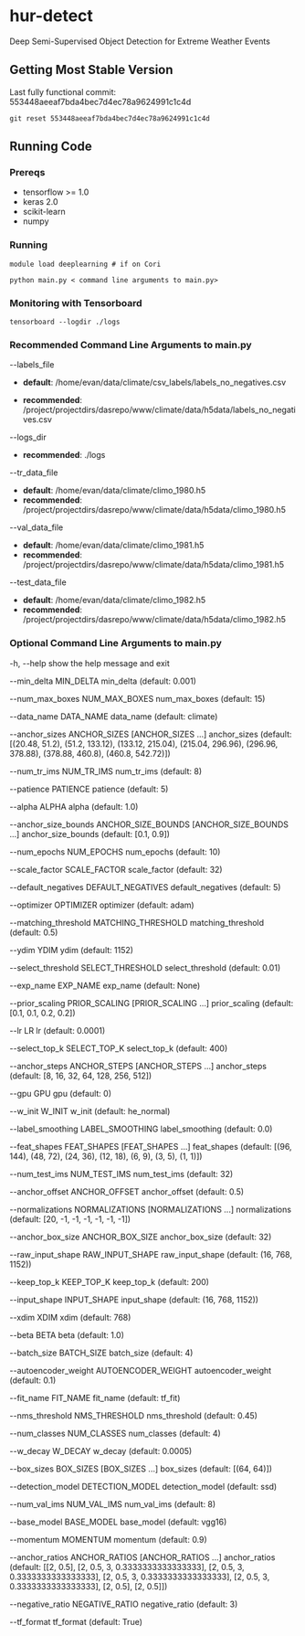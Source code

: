 # hur-detect
Deep Semi-Supervised Object Detection for Extreme Weather Events


## Getting Most Stable Version

Last fully functional commit: 553448aeeaf7bda4bec7d4ec78a9624991c1c4d

    git reset 553448aeeaf7bda4bec7d4ec78a9624991c1c4d
## Running Code

### Prereqs

* tensorflow >= 1.0
* keras 2.0
* scikit-learn
* numpy

### Running

    module load deeplearning # if on Cori

    python main.py < command line arguments to main.py>

### Monitoring with Tensorboard

    tensorboard --logdir ./logs


### Recommended Command Line Arguments to main.py
  --labels_file
  * **default**: /home/evan/data/climate/csv_labels/labels_no_negatives.csv
  
  * **recommended**: /project/projectdirs/dasrepo/www/climate/data/h5data/labels_no_negatives.csv
                        
  --logs_dir
  * **recommended**: ./logs

  --tr_data_file
                        
  * **default**: /home/evan/data/climate/climo_1980.h5
  * **recommended**: /project/projectdirs/dasrepo/www/climate/data/h5data/climo_1980.h5
                        
                        
   --val_data_file 
                        
   * **default**: /home/evan/data/climate/climo_1981.h5
   * **recommended**: /project/projectdirs/dasrepo/www/climate/data/h5data/climo_1981.h5
                        
   --test_data_file
                        
   * **default**: /home/evan/data/climate/climo_1982.h5
   * **recommended**: /project/projectdirs/dasrepo/www/climate/data/h5data/climo_1982.h5
    



### Optional Command Line Arguments to main.py
  -h, 
  --help            show the help message and exit
  
  --min_delta MIN_DELTA
                        min_delta (default: 0.001)
  
  --num_max_boxes NUM_MAX_BOXES
                        num_max_boxes (default: 15)
  
  --data_name DATA_NAME
                        data_name (default: climate)
  
  --anchor_sizes ANCHOR_SIZES [ANCHOR_SIZES ...]
                        anchor_sizes (default: [(20.48, 51.2), (51.2, 133.12),
                        (133.12, 215.04), (215.04, 296.96), (296.96, 378.88),
                        (378.88, 460.8), (460.8, 542.72)])
  
  --num_tr_ims NUM_TR_IMS
                        num_tr_ims (default: 8)
  
  --patience PATIENCE   patience (default: 5)
  
  --alpha ALPHA         alpha (default: 1.0)
  
  --anchor_size_bounds ANCHOR_SIZE_BOUNDS [ANCHOR_SIZE_BOUNDS ...]
                        anchor_size_bounds (default: [0.1, 0.9])
  
  --num_epochs NUM_EPOCHS
                        num_epochs (default: 10)
  
  --scale_factor SCALE_FACTOR
                        scale_factor (default: 32)
  
  --default_negatives DEFAULT_NEGATIVES
                        default_negatives (default: 5)
  
  --optimizer OPTIMIZER
                        optimizer (default: adam)
  
  --matching_threshold MATCHING_THRESHOLD
                        matching_threshold (default: 0.5)
  
  --ydim YDIM           ydim (default: 1152)
  
  --select_threshold SELECT_THRESHOLD
                        select_threshold (default: 0.01)
  
  --exp_name EXP_NAME   exp_name (default: None)
  
  --prior_scaling PRIOR_SCALING [PRIOR_SCALING ...]
                        prior_scaling (default: [0.1, 0.1, 0.2, 0.2])
  
  --lr LR               lr (default: 0.0001)
  
  --select_top_k SELECT_TOP_K
                        select_top_k (default: 400)
  
  --anchor_steps ANCHOR_STEPS [ANCHOR_STEPS ...]
                        anchor_steps (default: [8, 16, 32, 64, 128, 256, 512])
  
  --gpu GPU             gpu (default: 0)
  
  --w_init W_INIT       w_init (default: he_normal)
  
  --label_smoothing LABEL_SMOOTHING
                        label_smoothing (default: 0.0)
  
  --feat_shapes FEAT_SHAPES [FEAT_SHAPES ...]
                        feat_shapes (default: [(96, 144), (48, 72), (24, 36),
                        (12, 18), (6, 9), (3, 5), (1, 1)])
  
  --num_test_ims NUM_TEST_IMS
                        num_test_ims (default: 32)
  

  
  --anchor_offset ANCHOR_OFFSET
                        anchor_offset (default: 0.5)
  
  --normalizations NORMALIZATIONS [NORMALIZATIONS ...]
                        normalizations (default: [20, -1, -1, -1, -1, -1, -1])
  
  --anchor_box_size ANCHOR_BOX_SIZE
                        anchor_box_size (default: 32)
  
  --raw_input_shape RAW_INPUT_SHAPE
                        raw_input_shape (default: (16, 768, 1152))
  
  --keep_top_k KEEP_TOP_K
                        keep_top_k (default: 200)
  
  --input_shape INPUT_SHAPE
                        input_shape (default: (16, 768, 1152))
  
  --xdim XDIM           xdim (default: 768)
  

  
  --beta BETA           beta (default: 1.0)
  
  --batch_size BATCH_SIZE
                        batch_size (default: 4)
  
  --autoencoder_weight AUTOENCODER_WEIGHT
                        autoencoder_weight (default: 0.1)
  
  --fit_name FIT_NAME   fit_name (default: tf_fit)
  

  
  --nms_threshold NMS_THRESHOLD
                        nms_threshold (default: 0.45)
  
  --num_classes NUM_CLASSES
                        num_classes (default: 4)
  
  --w_decay W_DECAY     w_decay (default: 0.0005)
  
  --box_sizes BOX_SIZES [BOX_SIZES ...]
                        box_sizes (default: [(64, 64)])
  
  --detection_model DETECTION_MODEL
                        detection_model (default: ssd)
  

  
  --num_val_ims NUM_VAL_IMS
                        num_val_ims (default: 8)
  
  --base_model BASE_MODEL
                        base_model (default: vgg16)
  
  --momentum MOMENTUM   momentum (default: 0.9)
  
  --anchor_ratios ANCHOR_RATIOS [ANCHOR_RATIOS ...]
                        anchor_ratios (default: [[2, 0.5], [2, 0.5, 3,
                        0.3333333333333333], [2, 0.5, 3, 0.3333333333333333],
                        [2, 0.5, 3, 0.3333333333333333], [2, 0.5, 3,
                        0.3333333333333333], [2, 0.5], [2, 0.5]])
  
  --negative_ratio NEGATIVE_RATIO
                        negative_ratio (default: 3)
  

  
  --tf_format           tf_format (default: True)

